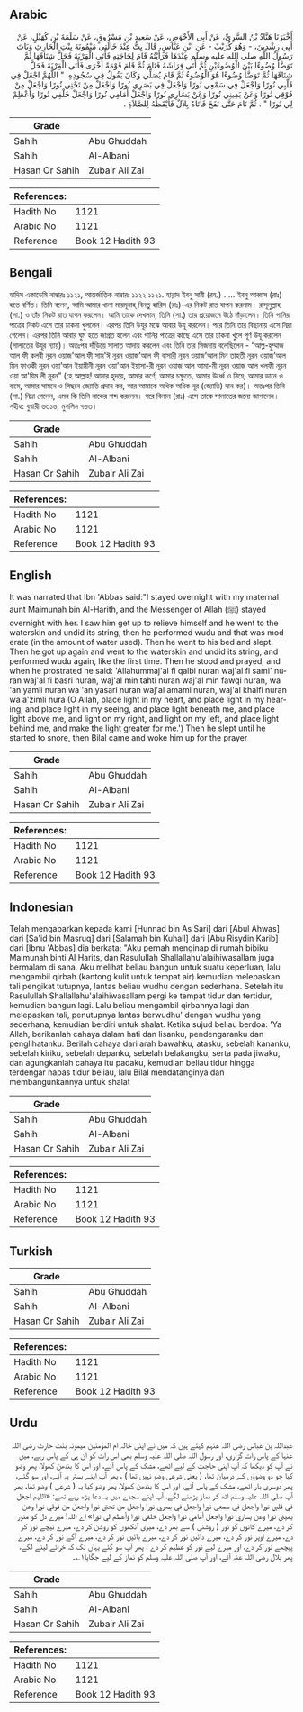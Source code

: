 ## Arabic


<div dir="rtl" lang="ar" style={{fontSize:'larger',backgroundColor:'#f8f9fa',padding:20}}>
أَخْبَرَنَا هَنَّادُ بْنُ السَّرِيِّ، عَنْ أَبِي الأَحْوَصِ، عَنْ سَعِيدِ بْنِ مَسْرُوقٍ، عَنْ سَلَمَةَ بْنِ كُهَيْلٍ، عَنْ أَبِي رِشْدِينَ، - وَهُوَ كُرَيْبٌ - عَنِ ابْنِ عَبَّاسٍ، قَالَ بِتُّ عِنْدَ خَالَتِي مَيْمُونَةَ بِنْتِ الْحَارِثِ وَبَاتَ رَسُولُ اللَّهِ صلى الله عليه وسلم عِنْدَهَا فَرَأَيْتُهُ قَامَ لِحَاجَتِهِ فَأَتَى الْقِرْبَةَ فَحَلَّ شِنَاقَهَا ثُمَّ تَوَضَّأَ وُضُوءًا بَيْنَ الْوُضُوءَيْنِ ثُمَّ أَتَى فِرَاشَهُ فَنَامَ ثُمَّ قَامَ قَوْمَةً أُخْرَى فَأَتَى الْقِرْبَةَ فَحَلَّ شِنَاقَهَا ثُمَّ تَوَضَّأَ وُضُوءًا هُوَ الْوُضُوءُ ثُمَّ قَامَ يُصَلِّي وَكَانَ يَقُولُ فِي سُجُودِهِ ‏ "‏ اللَّهُمَّ اجْعَلْ فِي قَلْبِي نُورًا وَاجْعَلْ فِي سَمْعِي نُورًا وَاجْعَلْ فِي بَصَرِي نُورًا وَاجْعَلْ مِنْ تَحْتِي نُورًا وَاجْعَلْ مِنْ فَوْقِي نُورًا وَعَنْ يَمِينِي نُورًا وَعَنْ يَسَارِي نُورًا وَاجْعَلْ أَمَامِي نُورًا وَاجْعَلْ خَلْفِي نُورًا وَأَعْظِمْ لِي نُورًا ‏"‏ ‏.‏ ثُمَّ نَامَ حَتَّى نَفَخَ فَأَتَاهُ بِلاَلٌ فَأَيْقَظَهُ لِلصَّلاَةِ ‏.‏
</div>
<div style={{backgroundColor:'#f8f9fa',padding:20, marginBottom: 10}}><table> <thead> <tr> <th>Grade</th> <th></th> </tr> </thead> <tbody> <tr><td>Sahih</td><td>Abu Ghuddah</td></tr><tr><td>Sahih</td><td>Al-Albani</td></tr><tr><td>Hasan Or Sahih</td><td>Zubair Ali Zai</td></tr></tbody></table><table> <thead> <tr> <th>References:</th> <th></th> </tr> </thead> <tbody><tr><td>Hadith No</td><td>1121</td></tr><tr><td>Arabic No</td><td>1121</td></tr><tr><td>Reference</td><td>Book 12 Hadith 93</td></tr></tbody></table></div>

## Bengali


<div dir="ltr" lang="bn" style={{fontSize:'larger',backgroundColor:'#f8f9fa',padding:20}}>
হাদিস একাডেমি নাম্বারঃ ১১২১, আন্তর্জাতিক নাম্বারঃ ১১২২ ১১২১. হান্নাদ ইবনু সারী (রহ.) ..... ইবনু আব্বাস (রাঃ) হতে বর্ণিত। তিনি বলেন, আমি আমার খালা মায়মূনাহ্ বিনতু হারিস (রাঃ)-এর নিকট রাত যাপন করলাম। রাসূলুল্লাহ (সা.) ও তাঁর নিকট রাত যাপন করলেন। আমি তাকে দেখলাম, তিনি (সা.) তার প্রয়োজনে উঠে দাঁড়ালেন। তিনি পানির পাত্রের নিকট এসে তার ঢাকনা খুললেন। এরপর তিনি উযূর মঝে আবার উযূ করলেন। পরে তিনি তার বিছানায় এসে নিদ্রা গেলেন। এরপর তিনি আবার ঘুম হতে জাগ্রত হলেন এবং পানির পাত্রের কাছে এসে তার ঢাকনা খুলে পূর্ণ উযূ করলেন (সালাতের উযূর ন্যায়)। অতঃপর দাঁড়িয়ে সালাত আদায় করলেন এবং তিনি তার সিজদায় বলেছিলেন - “আল্ল-হুম্মাজ আল ফী কলবী নূরন ওয়াজ'আল ফী সাম'ঈ নূরন ওয়াজ’আল ফী বাসারী নূরন ওয়াজ’আল মিন তাহতী নূরন ওয়াজ’আল মিন ফাওকী নূরন ওয়া’আন ইয়ামীনী নূরন ওয়া'আন ইয়াসা-রী নূরন ওয়াজ আল আমা-মী নূরন ওয়াজ আল খলফী নূরন ওয়া আ'যিম লী নূরন” (হে আল্লাহ! আমার হৃদয়ে, আমার কর্ণে, আমার চক্ষুতে, আমার উর্ধ্বে ও নিম্নে, আমার ডানে ও বামে, আমার সামনে ও পিছনে জ্যোতি প্রদান কর, আর আমাকে অধিক অধিক নূর (জ্যোতি) দান কর)। অতঃপর তিনি (সা.) নিদ্রা গেলেন, এমন কি তিনি নাকের শব্দ করলেন। পরে বিলাল (রাঃ) এসে তাকে সালাতের জন্যে জাগালেন। সহীহ: বুখারী ৬৩১৬, মুসলিম ৭৬৩।
</div>
<div style={{backgroundColor:'#f8f9fa',padding:20, marginBottom: 10}}><table> <thead> <tr> <th>Grade</th> <th></th> </tr> </thead> <tbody> <tr><td>Sahih</td><td>Abu Ghuddah</td></tr><tr><td>Sahih</td><td>Al-Albani</td></tr><tr><td>Hasan Or Sahih</td><td>Zubair Ali Zai</td></tr></tbody></table><table> <thead> <tr> <th>References:</th> <th></th> </tr> </thead> <tbody><tr><td>Hadith No</td><td>1121</td></tr><tr><td>Arabic No</td><td>1121</td></tr><tr><td>Reference</td><td>Book 12 Hadith 93</td></tr></tbody></table></div>

## English


<div dir="ltr" lang="en" style={{fontSize:'larger',backgroundColor:'#f8f9fa',padding:20}}>
It was narrated that Ibn 'Abbas said:"I stayed overnight with my maternal aunt Maimunah bin Al-Harith, and the Messenger of Allah (ﷺ) stayed overnight with her. I saw him get up to relieve himself and he went to the waterskin and undid its string, then he performed wudu and that was moderate (in the amount of water used). Then he went to his bed and slept. Then he got up again and went to the waterskin and undid its string, and performed wudu again, like the first time. Then he stood and prayed, and when he prostrated he said: 'Allahummaj'al fi qalbi nuran waj'al fi sami' nuran waj'al fi basri nuran, waj'al min tahti nuran waj'al min fawqi nuran, wa 'an yamii nuran wa 'an yasari nuran waj'al amami nuran, waj'al khalfi nuran wa a'zimli nura (O Allah, place light in my heart, and place light in my hearing, and place light in my seeing, and place light beneath me, and place light above me, and light on my right, and light on my left, and place light behind me, and make the light greater for me.') Then he slept until he started to snore, then Bilal came and woke him up for the prayer
</div>
<div style={{backgroundColor:'#f8f9fa',padding:20, marginBottom: 10}}><table> <thead> <tr> <th>Grade</th> <th></th> </tr> </thead> <tbody> <tr><td>Sahih</td><td>Abu Ghuddah</td></tr><tr><td>Sahih</td><td>Al-Albani</td></tr><tr><td>Hasan Or Sahih</td><td>Zubair Ali Zai</td></tr></tbody></table><table> <thead> <tr> <th>References:</th> <th></th> </tr> </thead> <tbody><tr><td>Hadith No</td><td>1121</td></tr><tr><td>Arabic No</td><td>1121</td></tr><tr><td>Reference</td><td>Book 12 Hadith 93</td></tr></tbody></table></div>

## Indonesian


<div dir="ltr" lang="id" style={{fontSize:'larger',backgroundColor:'#f8f9fa',padding:20}}>
Telah mengabarkan kepada kami [Hunnad bin As Sari] dari [Abul Ahwas] dari [Sa'id bin Masruq] dari [Salamah bin Kuhail] dari [Abu Risydin Karib] dari [Ibnu 'Abbas] dia berkata; "Aku pernah menginap di rumah bibiku Maimunah binti Al Harits, dan Rasulullah Shallallahu'alaihiwasallam juga bermalam di sana. Aku melihat beliau bangun untuk suatu keperluan, lalu mengambil qirbah (kantong kulit untuk tempat air) kemudian melepaskan tali pengikat tutupnya, lantas beliau wudhu dengan sederhana. Setelah itu Rasulullah Shallallahu'alaihiwasallam pergi ke tempat tidur dan tertidur, kemudian bangun lagi. Lalu beliau mengambil qirbahnya lagi dan melepaskan tali, penutupnya lantas berwudhu' dengan wudhu yang sederhana, kemudian berdiri untuk shalat. Ketika sujud beliau berdoa: 'Ya Allah, berikanlah cahaya dalam hati dan lisanku, pendengaranku dan penglihatanku. Berilah cahaya dari arah bawahku, atasku, sebelah kananku, sebelah kiriku, sebelah depanku, sebelah belakangku, serta pada jiwaku, dan agungkanlah cahaya itu padaku, kemudian beliau tidur hingga terdengar napas tidur beliau, lalu Bilal mendatanginya dan membangunkannya untuk shalat
</div>
<div style={{backgroundColor:'#f8f9fa',padding:20, marginBottom: 10}}><table> <thead> <tr> <th>Grade</th> <th></th> </tr> </thead> <tbody> <tr><td>Sahih</td><td>Abu Ghuddah</td></tr><tr><td>Sahih</td><td>Al-Albani</td></tr><tr><td>Hasan Or Sahih</td><td>Zubair Ali Zai</td></tr></tbody></table><table> <thead> <tr> <th>References:</th> <th></th> </tr> </thead> <tbody><tr><td>Hadith No</td><td>1121</td></tr><tr><td>Arabic No</td><td>1121</td></tr><tr><td>Reference</td><td>Book 12 Hadith 93</td></tr></tbody></table></div>

## Turkish


<div dir="ltr" lang="tr" style={{fontSize:'larger',backgroundColor:'#f8f9fa',padding:20}}>

</div>
<div style={{backgroundColor:'#f8f9fa',padding:20, marginBottom: 10}}><table> <thead> <tr> <th>Grade</th> <th></th> </tr> </thead> <tbody> <tr><td>Sahih</td><td>Abu Ghuddah</td></tr><tr><td>Sahih</td><td>Al-Albani</td></tr><tr><td>Hasan Or Sahih</td><td>Zubair Ali Zai</td></tr></tbody></table><table> <thead> <tr> <th>References:</th> <th></th> </tr> </thead> <tbody><tr><td>Hadith No</td><td>1121</td></tr><tr><td>Arabic No</td><td>1121</td></tr><tr><td>Reference</td><td>Book 12 Hadith 93</td></tr></tbody></table></div>

## Urdu


<div dir="rtl" lang="ur" style={{fontSize:'larger',backgroundColor:'#f8f9fa',padding:20}}>
عبداللہ بن عباس رضی اللہ عنہم کہتے ہیں کہ میں نے اپنی خالہ ام المؤمنین میمونہ بنت حارث رضی اللہ عنہا کے پاس رات گزاری، اور رسول اللہ صلی اللہ علیہ وسلم بھی اس رات کو ان ہی کے پاس رہے، میں نے آپ کو دیکھا کہ آپ اپنی حاجت کے لیے اٹھے، مشک کے پاس آئے، اور اس کا بندھن کھولا، پھر وضو کیا جو دو وضوؤں کے درمیان تھا، ( یعنی شرعی وضو نہیں تھا ) ، پھر آپ اپنے بستر پہ آئے، اور سو گئے، پھر دوسری بار اٹھے، مشک کے پاس آئے، اور اس کا بندھن کھولا، پھر وضو کیا یہ ( شرعی ) وضو تھا، پھر آپ صلی اللہ علیہ وسلم اٹھ کر نماز پڑھنے لگے، آپ اپنے سجدے میں یہ دعا پڑھ رہے تھے: «اللہم اجعل في قلبي نورا واجعل في سمعي نورا واجعل في بصري نورا واجعل من تحتي نورا واجعل من فوقي نورا وعن يميني نورا وعن يساري نورا واجعل أمامي نورا واجعل خلفي نورا وأعظم لي نورا» اے اللہ! میرے دل کو منور کر دے، میرے کانوں کو نور ( روشنی ) سے بھر دے، میری آنکھوں کو روشن کر دے، میرے نیچے نور کر دے، میرے اوپر نور کر دے، میرے دائیں نور کر دے، میرے بائیں نور کر دے، میرے آگے نور کر دے، میرے پیچھے نور کر دے، اور میرے لیے نور کو عظیم کر دے ، پھر آپ سو گئے یہاں تک کہ خراٹے لینے لگے، پھر بلال رضی اللہ عنہ آئے، اور آپ صلی اللہ علیہ وسلم کو نماز کے لیے جگایا۱؎۔
</div>
<div style={{backgroundColor:'#f8f9fa',padding:20, marginBottom: 10}}><table> <thead> <tr> <th>Grade</th> <th></th> </tr> </thead> <tbody> <tr><td>Sahih</td><td>Abu Ghuddah</td></tr><tr><td>Sahih</td><td>Al-Albani</td></tr><tr><td>Hasan Or Sahih</td><td>Zubair Ali Zai</td></tr></tbody></table><table> <thead> <tr> <th>References:</th> <th></th> </tr> </thead> <tbody><tr><td>Hadith No</td><td>1121</td></tr><tr><td>Arabic No</td><td>1121</td></tr><tr><td>Reference</td><td>Book 12 Hadith 93</td></tr></tbody></table></div>